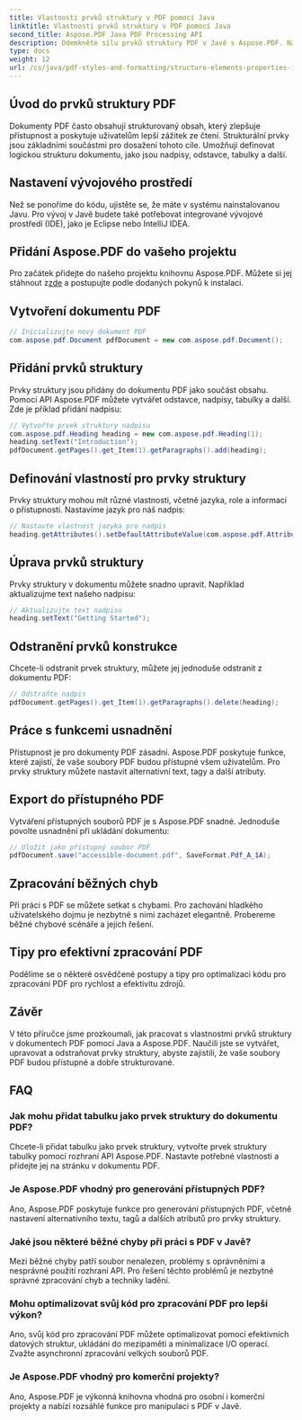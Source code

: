 ```yaml
---
title: Vlastnosti prvků struktury v PDF pomocí Java
linktitle: Vlastnosti prvků struktury v PDF pomocí Java
second_title: Aspose.PDF Java PDF Processing API
description: Odemkněte sílu prvků struktury PDF v Javě s Aspose.PDF. Naučte se vytvářet, upravovat a optimalizovat soubory PDF pro usnadnění.
type: docs
weight: 12
url: /cs/java/pdf-styles-and-formatting/structure-elements-properties-in-pdf-using-java/
---
```


## Úvod do prvků struktury PDF

Dokumenty PDF často obsahují strukturovaný obsah, který zlepšuje přístupnost a poskytuje uživatelům lepší zážitek ze čtení. Strukturální prvky jsou základními součástmi pro dosažení tohoto cíle. Umožňují definovat logickou strukturu dokumentu, jako jsou nadpisy, odstavce, tabulky a další.

## Nastavení vývojového prostředí

Než se ponoříme do kódu, ujistěte se, že máte v systému nainstalovanou Javu. Pro vývoj v Javě budete také potřebovat integrované vývojové prostředí (IDE), jako je Eclipse nebo IntelliJ IDEA.

## Přidání Aspose.PDF do vašeho projektu

 Pro začátek přidejte do našeho projektu knihovnu Aspose.PDF. Můžete si jej stáhnout z[zde](https://releases.aspose.com/pdf/java/) a postupujte podle dodaných pokynů k instalaci.

## Vytvoření dokumentu PDF

```java
// Inicializujte nový dokument PDF
com.aspose.pdf.Document pdfDocument = new com.aspose.pdf.Document();
```

## Přidání prvků struktury

Prvky struktury jsou přidány do dokumentu PDF jako součást obsahu. Pomocí API Aspose.PDF můžete vytvářet odstavce, nadpisy, tabulky a další. Zde je příklad přidání nadpisu:

```java
// Vytvořte prvek struktury nadpisu
com.aspose.pdf.Heading heading = new com.aspose.pdf.Heading(1);
heading.setText("Introduction");
pdfDocument.getPages().get_Item(1).getParagraphs().add(heading);
```

## Definování vlastností pro prvky struktury

Prvky struktury mohou mít různé vlastnosti, včetně jazyka, role a informací o přístupnosti. Nastavíme jazyk pro náš nadpis:

```java
// Nastavte vlastnost jazyka pro nadpis
heading.getAttributes().setDefaultAttributeValue(com.aspose.pdf.AttributeKeys.Lang, "en-US");
```

## Úprava prvků struktury

Prvky struktury v dokumentu můžete snadno upravit. Například aktualizujme text našeho nadpisu:

```java
// Aktualizujte text nadpisu
heading.setText("Getting Started");
```

## Odstranění prvků konstrukce

Chcete-li odstranit prvek struktury, můžete jej jednoduše odstranit z dokumentu PDF:

```java
// Odstraňte nadpis
pdfDocument.getPages().get_Item(1).getParagraphs().delete(heading);
```

## Práce s funkcemi usnadnění

Přístupnost je pro dokumenty PDF zásadní. Aspose.PDF poskytuje funkce, které zajistí, že vaše soubory PDF budou přístupné všem uživatelům. Pro prvky struktury můžete nastavit alternativní text, tagy a další atributy.

## Export do přístupného PDF

Vytváření přístupných souborů PDF je s Aspose.PDF snadné. Jednoduše povolte usnadnění při ukládání dokumentu:

```java
// Uložit jako přístupný soubor PDF
pdfDocument.save("accessible-document.pdf", SaveFormat.Pdf_A_1A);
```

## Zpracování běžných chyb

Při práci s PDF se můžete setkat s chybami. Pro zachování hladkého uživatelského dojmu je nezbytné s nimi zacházet elegantně. Probereme běžné chybové scénáře a jejich řešení.

## Tipy pro efektivní zpracování PDF

Podělíme se o některé osvědčené postupy a tipy pro optimalizaci kódu pro zpracování PDF pro rychlost a efektivitu zdrojů.

## Závěr

V této příručce jsme prozkoumali, jak pracovat s vlastnostmi prvků struktury v dokumentech PDF pomocí Java a Aspose.PDF. Naučili jste se vytvářet, upravovat a odstraňovat prvky struktury, abyste zajistili, že vaše soubory PDF budou přístupné a dobře strukturované.

## FAQ

### Jak mohu přidat tabulku jako prvek struktury do dokumentu PDF?

Chcete-li přidat tabulku jako prvek struktury, vytvořte prvek struktury tabulky pomocí rozhraní API Aspose.PDF. Nastavte potřebné vlastnosti a přidejte jej na stránku v dokumentu PDF.

### Je Aspose.PDF vhodný pro generování přístupných PDF?

Ano, Aspose.PDF poskytuje funkce pro generování přístupných PDF, včetně nastavení alternativního textu, tagů a dalších atributů pro prvky struktury.

### Jaké jsou některé běžné chyby při práci s PDF v Javě?

Mezi běžné chyby patří soubor nenalezen, problémy s oprávněními a nesprávné použití rozhraní API. Pro řešení těchto problémů je nezbytné správné zpracování chyb a techniky ladění.

### Mohu optimalizovat svůj kód pro zpracování PDF pro lepší výkon?

Ano, svůj kód pro zpracování PDF můžete optimalizovat pomocí efektivních datových struktur, ukládání do mezipaměti a minimalizace I/O operací. Zvažte asynchronní zpracování velkých souborů PDF.

### Je Aspose.PDF vhodný pro komerční projekty?

Ano, Aspose.PDF je výkonná knihovna vhodná pro osobní i komerční projekty a nabízí rozsáhlé funkce pro manipulaci s PDF v Javě.